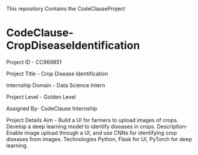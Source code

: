 This repository Contains the CodeClauseProject
# CodeClause-CropDiseaseIdentification
Project ID - CC969851


Project Title - Crop Disease Identification

Internship Domain - Data Science Intern

Project Level - Golden Level

Assigned By- CodeClause Internship

Project Details
Aim -
Build a UI for farmers to upload images of crops. Develop a deep learning model to identify diseases in crops.
Description-
Enable image upload through a UI, and use CNNs for identifying crop diseases from images.
Technologies
Python, Flask  for UI, PyTorch for deep learning.
